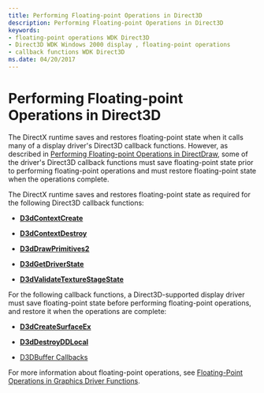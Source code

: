 ```yaml
---
title: Performing Floating-point Operations in Direct3D
description: Performing Floating-point Operations in Direct3D
keywords:
- floating-point operations WDK Direct3D
- Direct3D WDK Windows 2000 display , floating-point operations
- callback functions WDK Direct3D
ms.date: 04/20/2017
---
```


# Performing Floating-point Operations in Direct3D

The DirectX runtime saves and restores floating-point state when it calls many of a display driver's Direct3D callback functions. However, as described in [Performing Floating-point Operations in DirectDraw](performing-floating-point-operations-in-directdraw.md), some of the driver's Direct3D callback functions must save floating-point state prior to performing floating-point operations and must restore floating-point state when the operations complete.

The DirectX runtime saves and restores floating-point state as required for the following Direct3D callback functions:

* [**D3dContextCreate**](/windows-hardware/drivers/ddi/d3dhal/nc-d3dhal-lpd3dhal_contextcreatecb)

* [**D3dContextDestroy**](/windows-hardware/drivers/ddi/d3dhal/nc-d3dhal-lpd3dhal_contextdestroycb)

* [**D3dDrawPrimitives2**](/windows-hardware/drivers/ddi/d3dhal/nc-d3dhal-lpd3dhal_drawprimitives2cb)

* [**D3dGetDriverState**](/windows/win32/api/ddrawint/nc-ddrawint-pdd_getdriverstate)

* [**D3dValidateTextureStageState**](/windows-hardware/drivers/ddi/d3dhal/nc-d3dhal-lpd3dhal_validatetexturestagestatecb)

For the following callback functions, a Direct3D-supported display driver must save floating-point state before performing floating-point operations, and restore it when the operations are complete:

* [**D3dCreateSurfaceEx**](/windows/win32/api/ddrawint/nc-ddrawint-pdd_createsurfaceex)

* [**D3dDestroyDDLocal**](/windows/win32/api/ddrawint/nc-ddrawint-pdd_destroyddlocal)

* [D3DBuffer Callbacks](/windows/win32/api/ddrawint/ns-ddrawint-dd_d3dbufcallbacks)

For more information about floating-point operations, see [Floating-Point Operations in Graphics Driver Functions](floating-point-operations-in-graphics-driver-functions.md).
